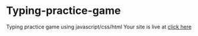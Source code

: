 # Typing-practice-game
Typing practice game using javascript/css/html
Your site is live at <a href="https://simshad.github.io/Typing-practice-game/">click here</a>
